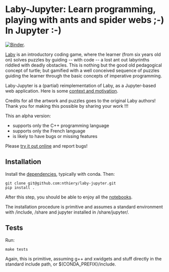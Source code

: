 # Laby-Jupyter: Learn programming, playing with ants and spider webs ;-) In Jupyter :-)

[![Binder](https://mybinder.org/badge_logo.svg)](https://mybinder.org/v2/gh/nthiery/laby-jupyter/master?filepath=notebooks).

[Laby](https://github.com/sgimenez/laby/issues/52) is an introductory
coding game, where the learner (from six years old on) solves puzzles
by guiding -- with code -- a lost ant out labyrinths riddled with
deadly obstacles. This is nothing but the good old pedagogical concept
of turtle; but gamified with a well conceived sequence of puzzles
guiding the learner through the basic concepts of imperative
programming.

Laby-Jupyter is a (partial) reimplementation of Laby, as a Jupyter-based web application.
Here is some [context and motivation](https://github.com/sgimenez/laby/issues/52).

Credits for all the artwork and puzzles goes to the original Laby
authors! Thank you for making this possible by sharing your work !!!

This an alpha version:
- supports only the C++ programming language
- supports only the French language
- is likely to have bugs or missing features

Please [try it out online](https://mybinder.org/v2/gh/nthiery/laby-jupyter/master?filepath=notebooks) and report bugs!

## Installation

Install the [dependencies](environment.yml), typically with conda.
Then:

    git clone git@github.com:nthiery/laby-jupyter.git
    pip install .

After this step, you should be able to enjoy all the [notebooks](notebooks/).

The installation procedure is primitive and assumes a standard
environment with <PREFIX>/include, <PREFIX>/share and jupyter
installed in <PREFIX>/share/jupyter/.

## Tests

Run:

    make tests

Again, this is primitive, assuming g++ and xwidgets and stuff directly
in the standard include path, or $(CONDA_PREFIX)/include.
